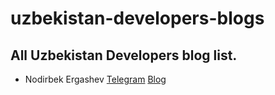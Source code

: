# uzbekistan-developers-blogs

## All Uzbekistan Developers blog list.

* Nodirbek Ergashev [Telegram](https://t.me/nodir_adventure) [Blog](https://ergashevn.blogspot.com/)
